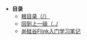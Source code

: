 * **目录**
  * [根目录（/）](/README)
  * [回到上一级（../](/README)
  * [尚硅谷Flink入门学习笔记](/大数据/Flink/Flink学习笔记/尚硅谷Flink入门学习笔记/尚硅谷Flink入门学习笔记.md)

